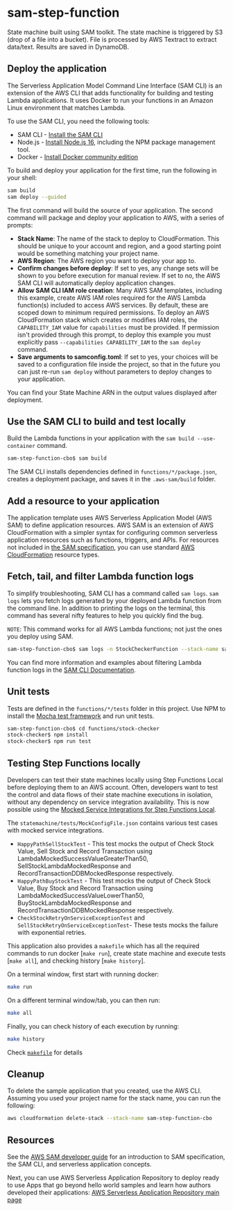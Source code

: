 # sam-step-function
State machine built using SAM toolkit. The state machine is triggered by S3 (drop of a file into a bucket).
File is processed by AWS Textract to extract data/text. Results are saved in DynamoDB. 


## Deploy the application

The Serverless Application Model Command Line Interface (SAM CLI) is an extension of the AWS CLI that adds functionality for building and testing Lambda applications. It uses Docker to run your functions in an Amazon Linux environment that matches Lambda.

To use the SAM CLI, you need the following tools:

* SAM CLI - [Install the SAM CLI](https://docs.aws.amazon.com/serverless-application-model/latest/developerguide/serverless-sam-cli-install.html)
* Node.js - [Install Node.js 16](https://nodejs.org/en/), including the NPM package management tool.
* Docker - [Install Docker community edition](https://hub.docker.com/search/?type=edition&offering=community)

To build and deploy your application for the first time, run the following in your shell:

```bash
sam build
sam deploy --guided
```

The first command will build the source of your application. The second command will package and deploy your application to AWS, with a series of prompts:

* **Stack Name**: The name of the stack to deploy to CloudFormation. This should be unique to your account and region, and a good starting point would be something matching your project name.
* **AWS Region**: The AWS region you want to deploy your app to.
* **Confirm changes before deploy**: If set to yes, any change sets will be shown to you before execution for manual review. If set to no, the AWS SAM CLI will automatically deploy application changes.
* **Allow SAM CLI IAM role creation**: Many AWS SAM templates, including this example, create AWS IAM roles required for the AWS Lambda function(s) included to access AWS services. By default, these are scoped down to minimum required permissions. To deploy an AWS CloudFormation stack which creates or modifies IAM roles, the `CAPABILITY_IAM` value for `capabilities` must be provided. If permission isn't provided through this prompt, to deploy this example you must explicitly pass `--capabilities CAPABILITY_IAM` to the `sam deploy` command.
* **Save arguments to samconfig.toml**: If set to yes, your choices will be saved to a configuration file inside the project, so that in the future you can just re-run `sam deploy` without parameters to deploy changes to your application.

You can find your State Machine ARN in the output values displayed after deployment.

## Use the SAM CLI to build and test locally

Build the Lambda functions in your application with the `sam build --use-container` command.

```bash
sam-step-function-cbo$ sam build
```

The SAM CLI installs dependencies defined in `functions/*/package.json`, creates a deployment package, and saves it in the `.aws-sam/build` folder.

## Add a resource to your application
The application template uses AWS Serverless Application Model (AWS SAM) to define application resources. AWS SAM is an extension of AWS CloudFormation with a simpler syntax for configuring common serverless application resources such as functions, triggers, and APIs. For resources not included in [the SAM specification](https://github.com/awslabs/serverless-application-model/blob/master/versions/2016-10-31.md), you can use standard [AWS CloudFormation](https://docs.aws.amazon.com/AWSCloudFormation/latest/UserGuide/aws-template-resource-type-ref.html) resource types.

## Fetch, tail, and filter Lambda function logs

To simplify troubleshooting, SAM CLI has a command called `sam logs`. `sam logs` lets you fetch logs generated by your deployed Lambda function from the command line. In addition to printing the logs on the terminal, this command has several nifty features to help you quickly find the bug.

`NOTE`: This command works for all AWS Lambda functions; not just the ones you deploy using SAM.

```bash
sam-step-function-cbo$ sam logs -n StockCheckerFunction --stack-name sam-step-function-cbo --tail
```

You can find more information and examples about filtering Lambda function logs in the [SAM CLI Documentation](https://docs.aws.amazon.com/serverless-application-model/latest/developerguide/serverless-sam-cli-logging.html).

## Unit tests

Tests are defined in the `functions/*/tests` folder in this project. Use NPM to install the [Mocha test framework](https://mochajs.org/) and run unit tests.

```bash
sam-step-function-cbo$ cd functions/stock-checker
stock-checker$ npm install
stock-checker$ npm run test
```

## Testing Step Functions locally
Developers can test their state machines locally using Step Functions Local before deploying them to an AWS account. Often, developers want to test the control and data flows of their state machine executions in isolation, without any dependency on service integration availability. This is now possible using the [Mocked Service Integrations for Step Functions Local](https://docs.aws.amazon.com/step-functions/latest/dg/sfn-local-test-sm-exec.html).

The `statemachine/tests/MockConfigFile.json` contains various test cases with mocked service integrations.

- `HappyPathSellStockTest` - This test mocks the output of Check Stock Value, Sell Stock and Record Transaction using LambdaMockedSuccessValueGreaterThan50, SellStockLambdaMockedResponse and RecordTransactionDDBMockedResponse respectively.
- `HappyPathBuyStockTest` - This test mocks the output of Check Stock Value, Buy Stock and Record Transaction using LambdaMockedSuccessValueLowerThan50, BuyStockLambdaMockedResponse and RecordTransactionDDBMockedResponse respectively.
- `CheckStockRetryOnServiceExceptionTest` and `SellStockRetryOnServiceExceptionTest`- These tests mocks the failure with exponential retries.

This application also provides a `makefile` which has all the required commands to run docker [`make run`], create state machine and execute tests [`make all`], and checking history [`make history`].

On a terminal window, first start with running docker:

```bash
make run
```

On a different terminal window/tab, you can then run:

```bash
make all
```

Finally, you can check history of each execution by running:

```bash
make history
```

Check [`makefile`](./makefile) for details


## Cleanup

To delete the sample application that you created, use the AWS CLI. Assuming you used your project name for the stack name, you can run the following:

```bash
aws cloudformation delete-stack --stack-name sam-step-function-cbo
```

## Resources

See the [AWS SAM developer guide](https://docs.aws.amazon.com/serverless-application-model/latest/developerguide/what-is-sam.html) for an introduction to SAM specification, the SAM CLI, and serverless application concepts.

Next, you can use AWS Serverless Application Repository to deploy ready to use Apps that go beyond hello world samples and learn how authors developed their applications: [AWS Serverless Application Repository main page](https://aws.amazon.com/serverless/serverlessrepo/)
